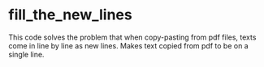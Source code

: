 # fill_the_new_lines
This code solves the problem that when copy-pasting from pdf files, texts come in line by line as new lines. Makes text copied from pdf to be on a single line.
